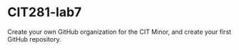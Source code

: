 # CIT281-lab7
Create your own GitHub organization for the CIT Minor, and create your first GitHub repository.
